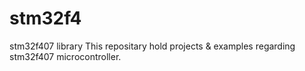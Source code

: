 # stm32f4
stm32f407 library
This repositary hold projects & examples regarding stm32f407 microcontroller.
